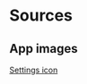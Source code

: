 # Sources

## App images
[Settings icon](https://icons.iconarchive.com/icons/dtafalonso/android-lollipop/512/Settings-icon.png)
